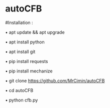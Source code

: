 # autoCFB

#Installation :

• apt update && apt upgrade

• apt install python

• apt install git

• pip install requests

• pip install mechanize

• git clone https://github.com/MrCimin/autoCFB

• cd autoCFB

• python cfb.py

